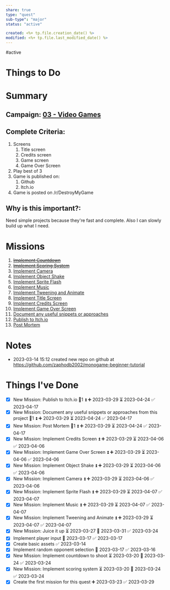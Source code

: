 ```yaml
---
share: true
type: "quest"
sub-type": "major"
status: "active"

created: <%+ tp.file.creation_date() %> 
modified: <%+ tp.file.last_modified_date() %>
---
```

 
#active 
# Things to Do




# Summary
## Campaign: [03 - Video Games](./03%20-%20Video%20Games.md)

## Complete Criteria:
1. Screens
	1. Title screen
	2. Credits screen
	3. Game screen
	4. Game Over Screen
2. Play best of 3
3. Game is published on:
	1. Github
	2. Itch.io
4. Game is posted on /r/DestroyMyGame

## Why is this important?:
Need simple projects because they're fast and complete.  Also I can slowly build up what I need.

# Missions
1. ~~[Implement Countdown](./Implement%20Countdown.md)~~
2. ~~[Implement Scoring System](./Implement%20Scoring%20System.md)~~
3. [Implement Camera](./Implement%20Camera.md)
4. [Implement Object Shake](./Implement%20Object%20Shake.md)
5. [Implement Sprite Flash](./Implement%20Sprite%20Flash.md)
6. [Implement Music](./Implement%20Music.md)
7. [Implement Tweening and Animate](./Implement%20Tweening%20and%20Animate.md)
8. [Implement Title Screen](Implement%20Title%20Screen.md)
9. [Implement Credits Screen](./Implement%20Credits%20Screen.md)
10. [Implement Game Over Screen](./Implement%20Game%20Over%20Screen.md)
11. [Document any useful snippets or approaches](./Document%20any%20useful%20snippets%20or%20approaches.md)
12. [Publish to Itch.io](./Publish%20to%20Itch.io.md)
13. [Post Mortem](./Post%20Mortem.md)


# Notes
- 2023-03-14 15:12 created new repo on github at https://github.com/zaphodb2002/monogame-beginner-tutorial

# Things I've Done
- [x] New Mission: Publish to Itch.io 🥄1 ⏫ ➕ 2023-03-29 ⏳ 2023-04-24 ✅ 2023-04-17
- [x] New Mission: Document any useful snippets or approaches from this project 🥄1 ⏫ ➕ 2023-03-29 ⏳ 2023-04-24 ✅ 2023-04-17
- [x] New Mission: Post Mortem 🥄1 ⏫ ➕ 2023-03-29 ⏳ 2023-04-24 ✅ 2023-04-17
- [x] New Mission: Implement Credits Screen ⏫ ➕ 2023-03-29 ⏳ 2023-04-06 ✅ 2023-04-06
- [x] New Mission: Implement Game Over Screen ⏫ ➕ 2023-03-29 ⏳ 2023-04-06 ✅ 2023-04-06
- [x] New Mission: Implement Object Shake ⏫ ➕ 2023-03-29 ⏳ 2023-04-06 ✅ 2023-04-06
- [x] New Mission: Implement Camera ⏫ ➕ 2023-03-29 ⏳ 2023-04-06 ✅ 2023-04-06
- [x] New Mission:  Implement Sprite Flash ⏫ ➕ 2023-03-29 ⏳ 2023-04-07 ✅ 2023-04-07
- [x] New Mission: Implement Music ⏫ ➕ 2023-03-29 ⏳ 2023-04-07 ✅ 2023-04-07
- [x] New Mission:  Implement Tweening and Animate ⏫ ➕ 2023-03-29 ⏳ 2023-04-07 ✅ 2023-04-07
- [x] New Mission: Juice it up ⏳ 2023-03-27 📅 2023-03-31 ✅ 2023-03-24
- [x] Implement player input 📅 2023-03-17 ✅ 2023-03-17
- [x] Create basic assets ✅ 2023-03-14
- [x] Implement random opponent selection 📅 2023-03-17 ✅ 2023-03-16
- [x] New Mission: Implement countdown to shoot ⏳ 2023-03-20 📅 2023-03-24 ✅ 2023-03-24
- [x] New Mission: Implement scoring system ⏳ 2023-03-20 📅 2023-03-24 ✅ 2023-03-24
- [x] Create the first mission for this quest ➕ 2023-03-23 ✅ 2023-03-29